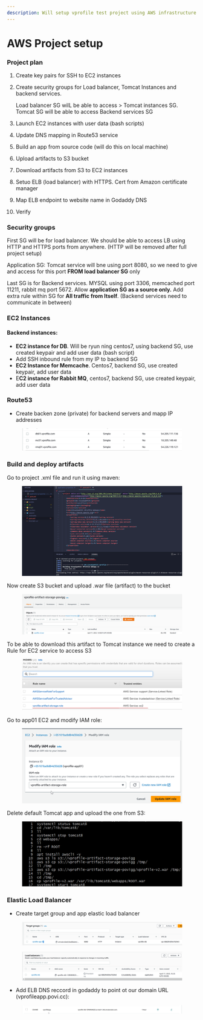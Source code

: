 ```yaml
---
description: Will setup vprofile test project using AWS infrastructure
---
```


# AWS Project setup

### Project plan

1. Create key pairs for SSH to EC2 instances
2.  Create security groups for Load balancer, Tomcat Instances and backend services.

    Load balancer SG wilL be able to access > Tomcat instances SG. Tomcat SG will be able to access Backend services SG
3. Launch EC2 instances with user data (bash scripts)
4. Update DNS mapping in Route53 service
5. Build an app from source code (will do this on local machine)
6. Upload artifacts to S3 bucket
7. Download artifacts from S3 to EC2 instances
8. Setuo ELB (load balancer) with HTTPS. Cert from Amazon certificate manager
9. Map ELB endpoint to website name in Godaddy DNS
10. Verify

### Security groups

First SG will be for load balancer. We should be able to access LB using HTTP and HTTPS ports from anywhere. (HTTP will be removed after full project setup)

Application SG: Tomcat service will bne using port 8080, so we need to give and access for this port  **FROM load balancer SG** only

Last SG is for Backend services. MYSQL using port 3306, memcached port 11211, rabbit mq port 5672. Allow **application SG as a source only.** Add extra rule within SG for **All traffic from Itself**. (Backend services need to communicate in between)

### EC2 Instances

#### Backend instances:

* **EC2 instance for DB**. Will be ryun ning centos7, using backend SG, use created keypair and add user data (bash script)
* Add SSH inbound rule from my IP to backend SG
* **EC2 Instance for Memcache**. Centos7, backend SG, use created keypair, add user data
* E**C2 instance for Rabbit MQ**, centos7, backend SG, use created keypair, add user data

### Route53

* Create backen zone (private) for backend servers and mapp IP addresses

<figure><img src=".gitbook/assets/image (11) (1).png" alt=""><figcaption></figcaption></figure>

### Build and deploy artifacts

Go to project .xml file and run it using maven:

<figure><img src=".gitbook/assets/image (7).png" alt=""><figcaption></figcaption></figure>

Now create S3 bucket and upload .war file (artifact) to the bucket

<figure><img src=".gitbook/assets/image (5) (2).png" alt=""><figcaption></figcaption></figure>

To be able to download this artifact to Tomcat instance we need to create a Rule for EC2 service to access S3

<figure><img src=".gitbook/assets/image (4).png" alt=""><figcaption></figcaption></figure>

Go to app01 EC2 and modify IAM role:

<figure><img src=".gitbook/assets/image (2) (2).png" alt=""><figcaption></figcaption></figure>

Delete default Tomcat app and upload the one from S3:

<figure><img src=".gitbook/assets/image (1) (1) (2).png" alt=""><figcaption></figcaption></figure>

### Elastic Load Balancer

* Create target group and app elastic load balancer

<figure><img src=".gitbook/assets/image (9).png" alt=""><figcaption></figcaption></figure>

<figure><img src=".gitbook/assets/image (8).png" alt=""><figcaption></figcaption></figure>

* Add ELB DNS reccord in godaddy to point ot our domain URL (vprofileapp.povi.cc):

<figure><img src=".gitbook/assets/image (1) (2).png" alt=""><figcaption></figcaption></figure>
